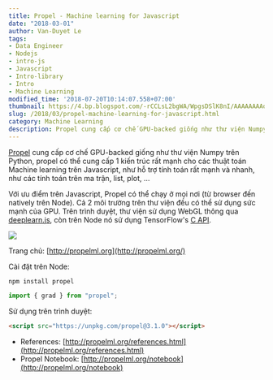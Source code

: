 ```yaml
---
title: Propel - Machine learning for Javascript
date: "2018-03-01"
author: Van-Duyet Le
tags:
- Data Engineer
- Nodejs
- intro-js
- Javascript
- Intro-library
- Intro
- Machine Learning
modified_time: '2018-07-20T10:14:07.558+07:00'
thumbnail: https://4.bp.blogspot.com/-rCCLsL2bgWA/WpgsDSlK8nI/AAAAAAAAqrM/4Ijx-Bt0yvYMe29D7W48z97lGge2IZDHgCLcBGAs/s1600/Propel.png
slug: /2018/03/propel-machine-learning-for-javascript.html
category: Machine Learning
description: Propel cung cấp cơ chế GPU-backed giống như thư viện Numpy trên Python, propel có thể cung cấp 1 kiến trúc rất mạnh cho các thuật toán Machine learning trên Javascript, như hỗ trợ tính toán rất mạnh và nhanh, như các tính toán trên ma trận, list, plot, ...
---
```


[Propel](http://propelml.org/) cung cấp cơ chế GPU-backed giống như thư viện Numpy trên Python, propel có thể cung cấp 1 kiến trúc rất mạnh cho các thuật toán Machine learning trên Javascript, như hỗ trợ tính toán rất mạnh và nhanh, như các tính toán trên ma trận, list, plot, ...

Với ưu điểm trên Javascript, Propel có thể chạy ở mọi nơi (từ browser đến natively trên Node).
Cả 2 môi trường trên thư viện đều có thể sử dụng sức mạnh của GPU. Trên trình duyệt, thư viện sử dụng WebGL thông qua [deeplearn.js](https://deeplearnjs.org/), còn trên Node nó sử dụng TensorFlow's [C API](https://www.tensorflow.org/install/install_c).

[![](https://4.bp.blogspot.com/-rCCLsL2bgWA/WpgsDSlK8nI/AAAAAAAAqrM/4Ijx-Bt0yvYMe29D7W48z97lGge2IZDHgCLcBGAs/s1600/Propel.png)](https://4.bp.blogspot.com/-rCCLsL2bgWA/WpgsDSlK8nI/AAAAAAAAqrM/4Ijx-Bt0yvYMe29D7W48z97lGge2IZDHgCLcBGAs/s1600/Propel.png)

Trang chủ: [http://propelml.org](http://propelml.org/)

Cài đặt trên Node:

```
npm install propel
```

```js
import { grad } from "propel";
```

Sử dụng trên trình duyệt:

```html
<script src="https://unpkg.com/propel@3.1.0"></script>
```

- References: [http://propelml.org/references.html](http://propelml.org/references.html)
- Propel Notebook: [http://propelml.org/notebook](http://propelml.org/notebook)

